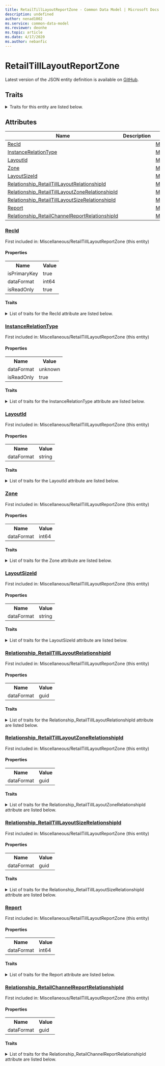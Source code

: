 ```yaml
---
title: RetailTillLayoutReportZone - Common Data Model | Microsoft Docs
description: undefined
author: nenad1002
ms.service: common-data-model
ms.reviewer: deonhe
ms.topic: article
ms.date: 4/17/2020
ms.author: nebanfic
---
```


# RetailTillLayoutReportZone

  
 Latest version of the JSON entity definition is available on <a href="https://github.com/Microsoft/CDM/tree/master/schemaDocuments/core/erp/Tables/Commerce/Retail/Miscellaneous/RetailTillLayoutReportZone.cdm.json" target="_blank">GitHub</a>.  

## Traits

<details>
<summary>Traits for this entity are listed below.  
</summary>

**is.identifiedBy**  
  names a specifc identity attribute to use with an entity  <table><tr><th>Parameter</th><th>Value</th><th>Data type</th><th>Explanation</th></tr><tr><td>attribute</td><td>[RetailTillLayoutReportZone/(resolvedAttributes)/RecId](#RecId)</td><td>attribute</td><td></td></tr></table>

**is.CDM.entityVersion**  
  <table><tr><th>Parameter</th><th>Value</th><th>Data type</th><th>Explanation</th></tr><tr><td>versionNumber</td><td>"1.0.0"</td><td>string</td><td>semantic version number of the entity</td></tr></table>

**is.application.releaseVersion**  
  <table><tr><th>Parameter</th><th>Value</th><th>Data type</th><th>Explanation</th></tr><tr><td>releaseVersion</td><td>"10.0.13.0"</td><td>string</td><td>semantic version number of the application introducing this entity</td></tr></table>

</details>

## Attributes

|Name|Description|First Included in Instance|
|---|---|---|
|[RecId](#RecId)||<a href="RetailTillLayoutReportZone.md" target="_blank">Miscellaneous/RetailTillLayoutReportZone</a>|
|[InstanceRelationType](#InstanceRelationType)||<a href="RetailTillLayoutReportZone.md" target="_blank">Miscellaneous/RetailTillLayoutReportZone</a>|
|[LayoutId](#LayoutId)||<a href="RetailTillLayoutReportZone.md" target="_blank">Miscellaneous/RetailTillLayoutReportZone</a>|
|[Zone](#Zone)||<a href="RetailTillLayoutReportZone.md" target="_blank">Miscellaneous/RetailTillLayoutReportZone</a>|
|[LayoutSizeId](#LayoutSizeId)||<a href="RetailTillLayoutReportZone.md" target="_blank">Miscellaneous/RetailTillLayoutReportZone</a>|
|[Relationship_RetailTillLayoutRelationshipId](#Relationship_RetailTillLayoutRelationshipId)||<a href="RetailTillLayoutReportZone.md" target="_blank">Miscellaneous/RetailTillLayoutReportZone</a>|
|[Relationship_RetailTillLayoutZoneRelationshipId](#Relationship_RetailTillLayoutZoneRelationshipId)||<a href="RetailTillLayoutReportZone.md" target="_blank">Miscellaneous/RetailTillLayoutReportZone</a>|
|[Relationship_RetailTillLayoutSizeRelationshipId](#Relationship_RetailTillLayoutSizeRelationshipId)||<a href="RetailTillLayoutReportZone.md" target="_blank">Miscellaneous/RetailTillLayoutReportZone</a>|
|[Report](#Report)||<a href="RetailTillLayoutReportZone.md" target="_blank">Miscellaneous/RetailTillLayoutReportZone</a>|
|[Relationship_RetailChannelReportRelationshipId](#Relationship_RetailChannelReportRelationshipId)||<a href="RetailTillLayoutReportZone.md" target="_blank">Miscellaneous/RetailTillLayoutReportZone</a>|

### <a href=#RecId name="RecId">RecId</a>

First included in: Miscellaneous/RetailTillLayoutReportZone (this entity)  

#### Properties

<table><tr><th>Name</th><th>Value</th></tr><tr><td>isPrimaryKey</td><td>true</td></tr><tr><td>dataFormat</td><td>int64</td></tr><tr><td>isReadOnly</td><td>true</td></tr></table>

#### Traits

<details>
<summary>List of traits for the RecId attribute are listed below.</summary>

**is.dataFormat.integer**  
**is.dataFormat.big**  
**is.identifiedBy**  
names a specifc identity attribute to use with an entity  <table><tr><th>Parameter</th><th>Value</th><th>Data type</th><th>Explanation</th></tr><tr><td>attribute</td><td>[RetailTillLayoutReportZone/(resolvedAttributes)/RecId](#RecId)</td><td>attribute</td><td></td></tr></table>

**is.readOnly**  
**is.dataFormat.integer**  
**is.dataFormat.big**  
</details>

### <a href=#InstanceRelationType name="InstanceRelationType">InstanceRelationType</a>

First included in: Miscellaneous/RetailTillLayoutReportZone (this entity)  

#### Properties

<table><tr><th>Name</th><th>Value</th></tr><tr><td>dataFormat</td><td>unknown</td></tr><tr><td>isReadOnly</td><td>true</td></tr></table>

#### Traits

<details>
<summary>List of traits for the InstanceRelationType attribute are listed below.</summary>

**is.readOnly**  
</details>

### <a href=#LayoutId name="LayoutId">LayoutId</a>

First included in: Miscellaneous/RetailTillLayoutReportZone (this entity)  

#### Properties

<table><tr><th>Name</th><th>Value</th></tr><tr><td>dataFormat</td><td>string</td></tr></table>

#### Traits

<details>
<summary>List of traits for the LayoutId attribute are listed below.</summary>

**is.dataFormat.character**  
**is.dataFormat.big**  
**is.dataFormat.array**  
**is.dataFormat.character**  
**is.dataFormat.array**  
</details>

### <a href=#Zone name="Zone">Zone</a>

First included in: Miscellaneous/RetailTillLayoutReportZone (this entity)  

#### Properties

<table><tr><th>Name</th><th>Value</th></tr><tr><td>dataFormat</td><td>int64</td></tr></table>

#### Traits

<details>
<summary>List of traits for the Zone attribute are listed below.</summary>

**is.dataFormat.integer**  
**is.dataFormat.big**  
**is.dataFormat.integer**  
**is.dataFormat.big**  
</details>

### <a href=#LayoutSizeId name="LayoutSizeId">LayoutSizeId</a>

First included in: Miscellaneous/RetailTillLayoutReportZone (this entity)  

#### Properties

<table><tr><th>Name</th><th>Value</th></tr><tr><td>dataFormat</td><td>string</td></tr></table>

#### Traits

<details>
<summary>List of traits for the LayoutSizeId attribute are listed below.</summary>

**is.dataFormat.character**  
**is.dataFormat.big**  
**is.dataFormat.array**  
**is.dataFormat.character**  
**is.dataFormat.array**  
</details>

### <a href=#Relationship_RetailTillLayoutRelationshipId name="Relationship_RetailTillLayoutRelationshipId">Relationship_RetailTillLayoutRelationshipId</a>

First included in: Miscellaneous/RetailTillLayoutReportZone (this entity)  

#### Properties

<table><tr><th>Name</th><th>Value</th></tr><tr><td>dataFormat</td><td>guid</td></tr></table>

#### Traits

<details>
<summary>List of traits for the Relationship_RetailTillLayoutRelationshipId attribute are listed below.</summary>

**is.dataFormat.character**  
**is.dataFormat.big**  
**is.dataFormat.array**  
**is.dataFormat.guid**  
**means.identity.entityId**  
**is.linkedEntity.identifier**  
Marks the attribute(s) that hold foreign key references to a linked (used as an attribute) entity. This attribute is added to the resolved entity to enumerate the referenced entities.  <table><tr><th>Parameter</th><th>Value</th><th>Data type</th><th>Explanation</th></tr><tr><td>entityReferences</td><td><table><tr><th>entityReference</th><th>attributeReference</th></tr><tr><td><a href="../Parameter/RetailTillLayout.md" target="_blank">/core/erp/Tables/Commerce/Retail/Parameter/RetailTillLayout.cdm.json/RetailTillLayout</a></td><td><a href="../Parameter/RetailTillLayout.md#RecId" target="_blank">RecId</a></td></tr></table></td><td>entity</td><td>a reference to the constant entity holding the list of entity references</td></tr></table>

**is.dataFormat.guid**  
**is.dataFormat.character**  
**is.dataFormat.array**  
</details>

### <a href=#Relationship_RetailTillLayoutZoneRelationshipId name="Relationship_RetailTillLayoutZoneRelationshipId">Relationship_RetailTillLayoutZoneRelationshipId</a>

First included in: Miscellaneous/RetailTillLayoutReportZone (this entity)  

#### Properties

<table><tr><th>Name</th><th>Value</th></tr><tr><td>dataFormat</td><td>guid</td></tr></table>

#### Traits

<details>
<summary>List of traits for the Relationship_RetailTillLayoutZoneRelationshipId attribute are listed below.</summary>

**is.dataFormat.character**  
**is.dataFormat.big**  
**is.dataFormat.array**  
**is.dataFormat.guid**  
**means.identity.entityId**  
**is.linkedEntity.identifier**  
Marks the attribute(s) that hold foreign key references to a linked (used as an attribute) entity. This attribute is added to the resolved entity to enumerate the referenced entities.  <table><tr><th>Parameter</th><th>Value</th><th>Data type</th><th>Explanation</th></tr><tr><td>entityReferences</td><td><table><tr><th>entityReference</th><th>attributeReference</th></tr><tr><td><a href="RetailTillLayoutZone.md" target="_blank">/core/erp/Tables/Commerce/Retail/Miscellaneous/RetailTillLayoutZone.cdm.json/RetailTillLayoutZone</a></td><td><a href="RetailTillLayoutZone.md#RecId" target="_blank">RecId</a></td></tr></table></td><td>entity</td><td>a reference to the constant entity holding the list of entity references</td></tr></table>

**is.dataFormat.guid**  
**is.dataFormat.character**  
**is.dataFormat.array**  
</details>

### <a href=#Relationship_RetailTillLayoutSizeRelationshipId name="Relationship_RetailTillLayoutSizeRelationshipId">Relationship_RetailTillLayoutSizeRelationshipId</a>

First included in: Miscellaneous/RetailTillLayoutReportZone (this entity)  

#### Properties

<table><tr><th>Name</th><th>Value</th></tr><tr><td>dataFormat</td><td>guid</td></tr></table>

#### Traits

<details>
<summary>List of traits for the Relationship_RetailTillLayoutSizeRelationshipId attribute are listed below.</summary>

**is.dataFormat.character**  
**is.dataFormat.big**  
**is.dataFormat.array**  
**is.dataFormat.guid**  
**means.identity.entityId**  
**is.linkedEntity.identifier**  
Marks the attribute(s) that hold foreign key references to a linked (used as an attribute) entity. This attribute is added to the resolved entity to enumerate the referenced entities.  <table><tr><th>Parameter</th><th>Value</th><th>Data type</th><th>Explanation</th></tr><tr><td>entityReferences</td><td><table><tr><th>entityReference</th><th>attributeReference</th></tr><tr><td><a href="RetailTillLayoutSize.md" target="_blank">/core/erp/Tables/Commerce/Retail/Miscellaneous/RetailTillLayoutSize.cdm.json/RetailTillLayoutSize</a></td><td><a href="RetailTillLayoutSize.md#RecId" target="_blank">RecId</a></td></tr></table></td><td>entity</td><td>a reference to the constant entity holding the list of entity references</td></tr></table>

**is.dataFormat.guid**  
**is.dataFormat.character**  
**is.dataFormat.array**  
</details>

### <a href=#Report name="Report">Report</a>

First included in: Miscellaneous/RetailTillLayoutReportZone (this entity)  

#### Properties

<table><tr><th>Name</th><th>Value</th></tr><tr><td>dataFormat</td><td>int64</td></tr></table>

#### Traits

<details>
<summary>List of traits for the Report attribute are listed below.</summary>

**is.dataFormat.integer**  
**is.dataFormat.big**  
**is.dataFormat.integer**  
**is.dataFormat.big**  
</details>

### <a href=#Relationship_RetailChannelReportRelationshipId name="Relationship_RetailChannelReportRelationshipId">Relationship_RetailChannelReportRelationshipId</a>

First included in: Miscellaneous/RetailTillLayoutReportZone (this entity)  

#### Properties

<table><tr><th>Name</th><th>Value</th></tr><tr><td>dataFormat</td><td>guid</td></tr></table>

#### Traits

<details>
<summary>List of traits for the Relationship_RetailChannelReportRelationshipId attribute are listed below.</summary>

**is.dataFormat.character**  
**is.dataFormat.big**  
**is.dataFormat.array**  
**is.dataFormat.guid**  
**means.identity.entityId**  
**is.linkedEntity.identifier**  
Marks the attribute(s) that hold foreign key references to a linked (used as an attribute) entity. This attribute is added to the resolved entity to enumerate the referenced entities.  <table><tr><th>Parameter</th><th>Value</th><th>Data type</th><th>Explanation</th></tr><tr><td>entityReferences</td><td><table><tr><th>entityReference</th><th>attributeReference</th></tr><tr><td><a href="RetailChannelReport.md" target="_blank">/core/erp/Tables/Commerce/Retail/Miscellaneous/RetailChannelReport.cdm.json/RetailChannelReport</a></td><td><a href="RetailChannelReport.md#RecId" target="_blank">RecId</a></td></tr></table></td><td>entity</td><td>a reference to the constant entity holding the list of entity references</td></tr></table>

**is.dataFormat.guid**  
**is.dataFormat.character**  
**is.dataFormat.array**  
</details>

